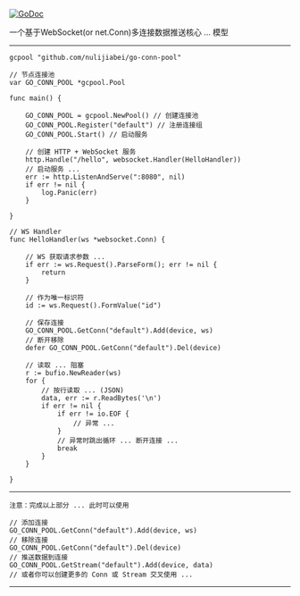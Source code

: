<a href="https://godoc.org/github.com/nulijiabei/go-conn-pool"><img src="https://godoc.org/github.com/nulijiabei/go-conn-pool?status.svg" alt="GoDoc"></a>

一个基于WebSocket(or net.Conn)多连接数据推送核心 ... 模型

-------------

	gcpool "github.com/nulijiabei/go-conn-pool"

	// 节点连接池
	var GO_CONN_POOL *gcpool.Pool
	
	func main() {
		
		GO_CONN_POOL = gcpool.NewPool() // 创建连接池
		GO_CONN_POOL.Register("default") // 注册连接组
		GO_CONN_POOL.Start() // 启动服务
		
		// 创建 HTTP + WebSocket 服务
		http.Handle("/hello", websocket.Handler(HelloHandler))
		// 启动服务 ...
		err := http.ListenAndServe(":8080", nil)
		if err != nil {
			log.Panic(err)
		}
		
	}
	
	// WS Handler
	func HelloHandler(ws *websocket.Conn) {
		
		// WS 获取请求参数 ... 
		if err := ws.Request().ParseForm(); err != nil {
			return
		}
	
		// 作为唯一标识符
		id := ws.Request().FormValue("id")
		
		// 保存连接
		GO_CONN_POOL.GetConn("default").Add(device, ws)
		// 断开移除
		defer GO_CONN_POOL.GetConn("default").Del(device)
			
		// 读取 ... 阻塞
		r := bufio.NewReader(ws)
		for {
			// 按行读取 ... (JSON)
			data, err := r.ReadBytes('\n')
			if err != nil {
				if err != io.EOF {
					// 异常 ...
				}
				// 异常时跳出循环 ... 断开连接 ...
				break
			}
		}
		
	}

---


	注意：完成以上部分 ... 此时可以使用 
	
	// 添加连接
	GO_CONN_POOL.GetConn("default").Add(device, ws)
	// 移除连接
	GO_CONN_POOL.GetConn("default").Del(device)
	// 推送数据到连接
	GO_CONN_POOL.GetStream("default").Add(device, data)
	// 或者你可以创建更多的 Conn 或 Stream 交叉使用 ...
	
---